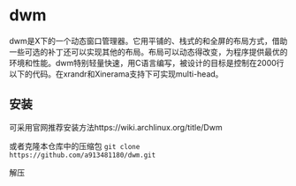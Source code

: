 # dwm
dwm是X下的一个动态窗口管理器。它用平铺的、栈式的和全屏的布局方式，借助一些可选的补丁还可以实现其他的布局。布局可以动态得改变，为程序提供最优的环境和性能。dwm特别轻量快速，用C语言编写，被设计的目标是控制在2000行以下的代码。在xrandr和Xinerama支持下可实现multi-head。
## 安装

可采用官网推荐安装方法https://wiki.archlinux.org/title/Dwm

或者克隆本仓库中的压缩包
`git clone https://github.com/a913481180/dwm.git`

解压

